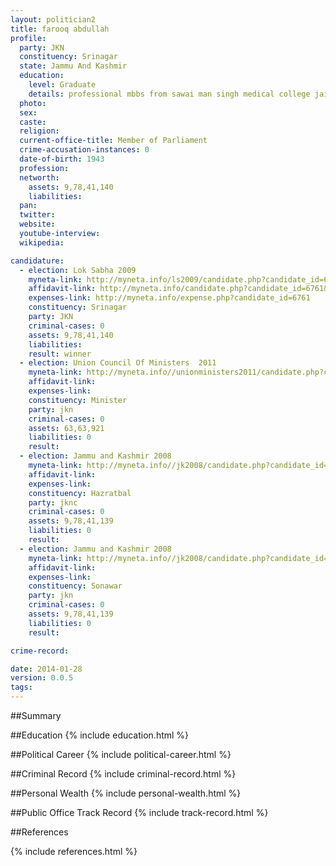 ```yaml
---
layout: politician2
title: farooq abdullah
profile: 
  party: JKN
  constituency: Srinagar
  state: Jammu And Kashmir
  education: 
    level: Graduate
    details: professional mbbs from sawai man singh medical college jaipur (rajasthan)
  photo: 
  sex: 
  caste: 
  religion: 
  current-office-title: Member of Parliament
  crime-accusation-instances: 0
  date-of-birth: 1943
  profession: 
  networth: 
    assets: 9,78,41,140
    liabilities: 
  pan: 
  twitter: 
  website: 
  youtube-interview: 
  wikipedia: 

candidature: 
  - election: Lok Sabha 2009
    myneta-link: http://myneta.info/ls2009/candidate.php?candidate_id=6761
    affidavit-link: http://myneta.info/candidate.php?candidate_id=6761&scan=original
    expenses-link: http://myneta.info/expense.php?candidate_id=6761
    constituency: Srinagar 
    party: JKN
    criminal-cases: 0
    assets: 9,78,41,140
    liabilities: 
    result: winner 
  - election: Union Council Of Ministers  2011
    myneta-link: http://myneta.info//unionministers2011/candidate.php?candidate_id=12
    affidavit-link: 
    expenses-link: 
    constituency: Minister 
    party: jkn
    criminal-cases: 0
    assets: 63,63,921
    liabilities: 0
    result:  
  - election: Jammu and Kashmir 2008
    myneta-link: http://myneta.info//jk2008/candidate.php?candidate_id=256
    affidavit-link: 
    expenses-link: 
    constituency: Hazratbal 
    party: jknc
    criminal-cases: 0
    assets: 9,78,41,139
    liabilities: 0
    result:  
  - election: Jammu and Kashmir 2008
    myneta-link: http://myneta.info//jk2008/candidate.php?candidate_id=370
    affidavit-link: 
    expenses-link: 
    constituency: Sonawar 
    party: jkn
    criminal-cases: 0
    assets: 9,78,41,139
    liabilities: 0
    result:  

crime-record: 

date: 2014-01-28
version: 0.0.5
tags: 
---
```

##Summary


##Education
{% include education.html %}


##Political Career
{% include political-career.html %}


##Criminal Record
{% include criminal-record.html %}


##Personal Wealth
{% include personal-wealth.html %}


##Public Office Track Record
{% include track-record.html %}


##References


{% include references.html %}